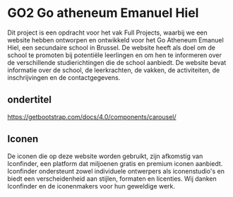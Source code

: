 # GO2 Go atheneum Emanuel Hiel

Dit project is een opdracht voor het vak Full Projects, waarbij we een website hebben ontworpen en ontwikkeld voor het Go Atheneum Emanuel Hiel, een secundaire school in Brussel. De website heeft als doel om de school te promoten bij potentiële leerlingen en om hen te informeren over de verschillende studierichtingen die de school aanbiedt. De website bevat informatie over de school, de leerkrachten, de vakken, de activiteiten, de inschrijvingen en de contactgegevens.

## ondertitel

https://getbootstrap.com/docs/4.0/components/carousel/

## Iconen
De iconen die op deze website worden gebruikt, zijn afkomstig van Iconfinder, een platform dat miljoenen gratis en premium iconen aanbiedt. Iconfinder ondersteunt zowel individuele ontwerpers als iconenstudio's en biedt een verscheidenheid aan stijlen, formaten en licenties. Wij danken Iconfinder en de iconenmakers voor hun geweldige werk.

